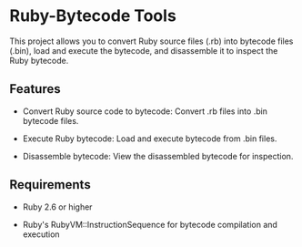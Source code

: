 # Ruby-Bytecode Tools

This project allows you to convert Ruby source files (.rb) into bytecode files (.bin), load and execute the bytecode, and disassemble it to inspect the Ruby bytecode.

## Features
- Convert Ruby source code to bytecode: Convert .rb files into .bin bytecode files.

- Execute Ruby bytecode: Load and execute bytecode from .bin files.

- Disassemble bytecode: View the disassembled bytecode for inspection.

## Requirements
- Ruby 2.6 or higher

- Ruby's RubyVM::InstructionSequence for bytecode compilation and execution
